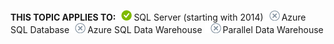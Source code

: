 <Token>**THIS TOPIC APPLIES TO:**![yes](media/yes.png)SQL Server (starting with 2014)![no](media/no.png)Azure SQL Database![no](media/no.png)Azure SQL Data Warehouse ![no](media/no.png)Parallel Data Warehouse </Token>

